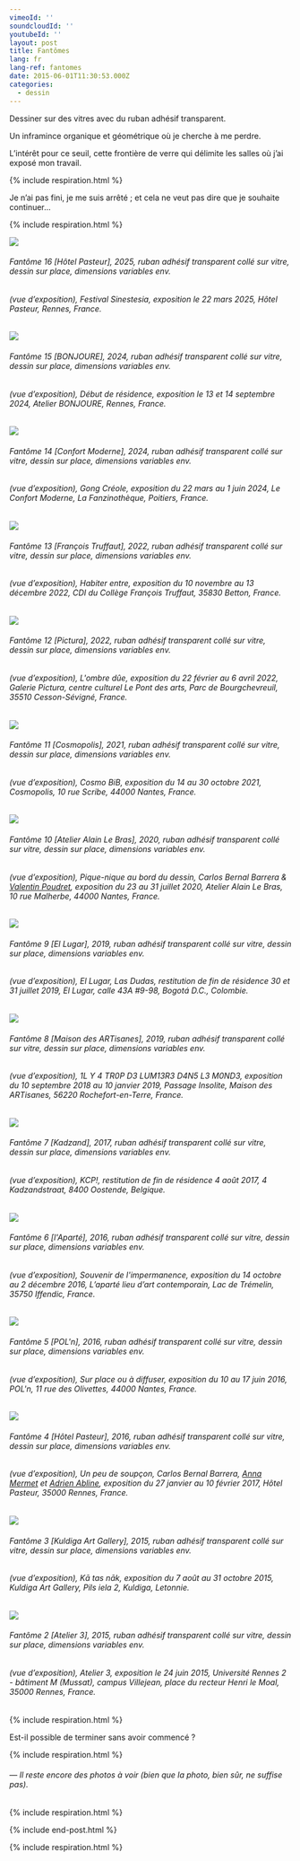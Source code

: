 ```yaml
---
vimeoId: ''
soundcloudId: ''
youtubeId: ''
layout: post
title: Fantômes
lang: fr
lang-ref: fantomes
date: 2015-06-01T11:30:53.000Z
categories:
  - dessin
---
```


Dessiner sur des vitres avec du ruban adhésif transparent.

Un inframince organique et géométrique où je cherche à me perdre.

L’intérêt pour ce seuil, cette frontière de verre qui délimite les salles où j’ai exposé mon travail.

{% include respiration.html %}

Je n’ai pas fini, je me suis arrêté ; et cela ne veut pas dire que je souhaite continuer...

{% include respiration.html %}

![](/imgs/PXL_20250322_142642755NIGHT-1-UP.jpg)

###### *Fantôme 16 \[Hôtel Pasteur]*, 2025, ruban adhésif transparent collé sur vitre, dessin sur place, dimensions variables env.

###### (vue d’exposition), *Festival Sinestesia*, exposition le 22 mars 2025, Hôtel Pasteur, Rennes, France.

![](</imgs/PXL_20240913_151159646.NIGHT UP.jpg>)

###### *Fantôme 15 \[BONJOURE]*, 2024, ruban adhésif transparent collé sur vitre, dessin sur place, dimensions variables env.

###### (vue d’exposition), *Début de résidence*, exposition le 13 et 14 septembre 2024, Atelier BONJOURE, Rennes, France.

![](</imgs/PXL_20240323_093305786.NIGHT UP.jpg>)

###### *Fantôme 14 \[Confort Moderne]*, 2024, ruban adhésif transparent collé sur vitre, dessin sur place, dimensions variables env.

###### (vue d’exposition), *Gong Créole*, exposition du 22 mars au 1 juin 2024, Le Confort Moderne, La Fanzinothèque, Poitiers, France.

![](/imgs/pxl_20221110_132825408-night-up.jpg)

###### *Fantôme 13 \[François Truffaut]*, 2022, ruban adhésif transparent collé sur vitre, dessin sur place, dimensions variables env.

###### (vue d’exposition), *Habiter entre*, exposition du 10 novembre au 13 décembre 2022, CDI du Collège François Truffaut, 35830 Betton, France.

![](/imgs/fantome12-up.jpg)

###### *Fantôme 12 \[Pictura]*, 2022, ruban adhésif transparent collé sur vitre, dessin sur place, dimensions variables env.

###### (vue d’exposition), *L'ombre dûe*, exposition du 22 février au 6 avril 2022, Galerie Pictura, centre culturel Le Pont des arts, Parc de Bourgchevreuil, 35510 Cesson-Sévigné, France.

![](/imgs/fantome-11-up.jpg)

###### *Fantôme 11 \[Cosmopolis]*, 2021, ruban adhésif transparent collé sur vitre, dessin sur place, dimensions variables env.

###### (vue d’exposition), *Cosmo BiB*, exposition du 14 au 30 octobre 2021, Cosmopolis, 10 rue Scribe, 44000 Nantes, France.

![](/imgs/fantome10-up.jpg)

###### *Fantôme 10 \[Atelier Alain Le Bras]*, 2020, ruban adhésif transparent collé sur vitre, dessin sur place, dimensions variables env.

###### (vue d’exposition), *Pique-nique au bord du dessin*, Carlos Bernal Barrera & [Valentin Poudret](http://www.valentin-poudret.com), exposition du 23 au 31 juillet 2020, Atelier Alain Le Bras, 10 rue Malherbe, 44000 Nantes, France.

![](/imgs/fantome09-up.jpg)

###### *Fantôme 9 \[El Lugar]*, 2019, ruban adhésif transparent collé sur vitre, dessin sur place, dimensions variables env.

###### (vue d’exposition), *El Lugar, Las Dudas*, restitution de fin de résidence 30 et 31 juillet 2019, El Lugar, calle 43A #9-98, Bogotá D.C., Colombie.

![](/imgs/fantome-8-up.jpg)

###### *Fantôme 8 \[Maison des ARTisanes]*, 2019, ruban adhésif transparent collé sur vitre, dessin sur place, dimensions variables env.

###### (vue d’exposition), *1L Y 4 TR0P D3 LUM13R3 D4N5 L3 M0ND3*, exposition du 10 septembre 2018 au 10 janvier 2019, Passage Insolite, Maison des ARTisanes, 56220 Rochefort-en-Terre, France.

![](/imgs/fantome07-up.jpg)

###### *Fantôme 7 \[Kadzand]*, 2017, ruban adhésif transparent collé sur vitre, dessin sur place, dimensions variables env.

###### (vue d’exposition), *KCP!*, restitution de fin de résidence 4 août 2017, 4 Kadzandstraat, 8400 Oostende, Belgique.

![](/imgs/fantome06-up.jpg)

###### *Fantôme 6 \[l'Aparté]*, 2016, ruban adhésif transparent collé sur vitre, dessin sur place, dimensions variables env.

###### (vue d’exposition), *Souvenir de l'impermanence*, exposition du 14 octobre au 2 décembre 2016, L’aparté lieu d’art contemporain, Lac de Trémelin, 35750 Iffendic, France.

![](/imgs/fantome05-up.jpg)

###### *Fantôme 5 \[POL'n]*, 2016, ruban adhésif transparent collé sur vitre, dessin sur place, dimensions variables env.

###### (vue d’exposition), *Sur place ou à diffuser*, exposition du 10 au 17 juin 2016, POL'n, 11 rue des Olivettes, 44000 Nantes, France.

![](/imgs/fantome-4-up.jpg)

###### *Fantôme 4 \[Hôtel Pasteur]*, 2016, ruban adhésif transparent collé sur vitre, dessin sur place, dimensions variables env.

###### (vue d’exposition), *Un peu de soupçon*, Carlos Bernal Barrera, [Anna Mermet](http://mermet.wixsite.com/annamermet) et [Adrien Abline](http://ablineadrien.com/), exposition du 27 janvier au 10 février 2017, Hôtel Pasteur, 35000 Rennes, France.

![](/imgs/fantome03-up.jpg)

###### *Fantôme 3 \[Kuldiga Art Gallery]*, 2015, ruban adhésif transparent collé sur vitre, dessin sur place, dimensions variables env.

###### (vue d’exposition), *Kā tas nāk*, exposition du 7 août au 31 octobre 2015, Kuldiga Art Gallery, Pils iela 2, Kuldiga, Letonnie.

![](/imgs/fantome02-up.jpg)

###### *Fantôme 2 \[Atelier 3]*, 2015, ruban adhésif transparent collé sur vitre, dessin sur place, dimensions variables env.

###### (vue d’exposition), *Atelier 3*, exposition le 24 juin 2015, Université Rennes 2 - bâtiment M (Mussat), campus Villejean, place du recteur Henri le Moal, 35000 Rennes, France.

{% include respiration.html %}

Est-il possible de terminer sans avoir commencé ?

{% include respiration.html %}

###### — *Il reste encore des photos à voir (bien que la photo, bien sûr, ne suffise pas).*

{% include respiration.html %}

{% include end-post.html %}

{% include respiration.html %}
